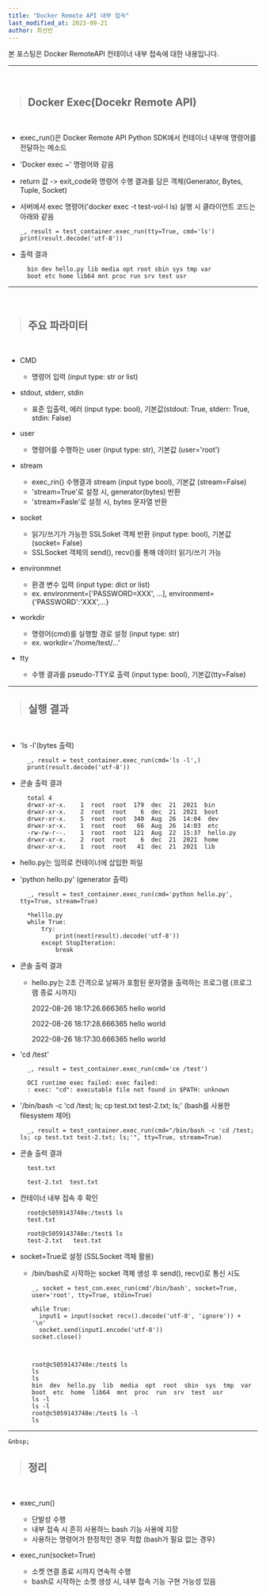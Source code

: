 ```yaml
---
title: "Docker Remote API 내부 접속"
last_modified_at: 2023-09-21
author: 최선빈
---
```


본 포스팅은 Docker RemoteAPI 컨테이너 내부 접속에 대한 내용입니다.

---
&nbsp;

> ## Docker Exec(Docekr Remote API)

&nbsp;

- exec_run()은 Docker Remote API Python SDK에서 컨테이너 내부에 명령어를 전달하는 메소드
- 'Docker exec ~' 명령어와 같음
- return 값 -> exit_code와 명령어 수행 결과를 담은 객체(Generator, Bytes, Tuple, Socket)
- 서버에서 exec 명령어('docker exec -t test-vol-l ls) 실행 시 클라이언트 코드는 아래와 같음

      _, result = test_container.exec_run(tty=True, cmd='ls')
      print(result.decode('utf-8'))


- 출력 결과

        bin dev hello.py lib media opt root sbin sys tmp var
        boot etc home lib64 mnt proc run srv test usr

---
&nbsp;

> ## 주요 파라미터

&nbsp;

- CMD
  - 명령어 입력 (input type: str or list)

- stdout, stderr, stdin
  - 표준 입출력, 에러 (input type: bool), 기본값(stdout: True, stderr: True, stdin: False)

- user
  - 명령어를 수행하는 user (input type: str), 기본값 (user='root')

- stream
  - exec_rin() 수행결과 stream (input type bool), 기본값 (stream=False)
  - 'stream=True'로 설정 시, generator(bytes) 반환
  - 'stream=Fasle'로 설정 시, bytes 문자열 반환

- socket
  - 읽기/쓰기가 가능한 SSLSoket 객체 반환 (input type: bool), 기본값 (socket= False)
  - SSLSocket 객체의 send(), recv()를 통해 데이터 읽기/쓰기 가능

- environmnet
  - 환경 변수 입력 (input type: dict or list)
  - ex. environment=['PASSWORD=XXX', ...], environment={'PASSWORD':'XXX',...}

- workdir
  - 명령어(cmd)를 실행할 경로 설정 (input type: str)
  - ex. workdir='/home/test/...'

- tty
  - 수행 결과를 pseudo-TTY로 출력 (input type: bool), 기본값(tty=False)

---

> ## 실행 결과

&nbsp;

- 'ls -l'(bytes 출력)

        _, result = test_container.exec_run(cmd='ls -l',)
        prunt(result.decode('utf-8'))

- 콘솔 출력 결과

        total 4
        drwxr-xr-x.    1  root  root  179  dec  21  2021  bin
        drwxr-xr-x.    2  root  root    6  dec  21  2021  boot
        drwxr-xr-x.    5  root  root  340  Aug  26  14:04  dev
        drwxr-xr-x.    1  root  root   66  Aug  26  14:03  etc
        -rw-rw-r--.    1  root  root  121  Aug  22  15:37  hello.py
        drwxr-xr-x.    2  root  root    6  dec  21  2021  home
        drwxr-xr-x.    1  root  root   41  dec  21  2021  lib

* hello.py는 임의로 컨테이너에 삽입한 파일

- 'python hello.py' (generator 출력)

        _, result = test_container.exec_run(cmd='python hello.py', tty=True, stream=True)
        
        *helllo.py
        while True:
            try:
                print(next(result).decode('utf-8'))
            except StopIteration:
                break

- 콘솔 출력 결과
  - hello.py는 2초 간격으로 날짜가 포함된 문자열을 출력하는 프로그램 (프로그램 종료 시까지)


      2022-08-26 18:17:26.666365 hello world

      2022-08-26 18:17:28.666365 hello world

      2022-08-26 18:17:30.666365 hello world

- 'cd /test'

        _, result = test_container.exec_run(cmd='ce /test')
        
        OCI runtime exec failed: exec failed:
        : exec: "cd": executable file not found in $PATH: unknown

- '/bin/bash -c 'cd /test; ls; cp test.txt test-2.txt; ls;' (bash를 사용한 filesystem 제어)

        _, result = test_container.exec_run(cmd="/bin/bash -c 'cd /test; ls; cp test.txt test-2.txt; ls;'", tty=True, stream=True)


- 콘솔 출력 결과

        test.txt

        test-2.txt  test.txt

- 컨테이너 내부 접속 후 확인

        root@c5059143748e:/test$ ls
        test.txt
        
        root@c5059143748e:/test$ ls
        test-2.txt   test.txt

- socket=True로 설정 (SSLSocket 객체 활용)
  - /bin/bash로 시작하는 socket 객체 생성 후 send(), recv()로 통신 시도

        _, socket = test_con.exec_run(cmd'/bin/bash', socket=True, user='root', tty=True, stdin=True)

        while True:
          input1 = input(socket recv().decode('utf-8', 'ignore')) + '\n'
          socket.send(input1.encode('utf-8'))
        socket.close()



        root@c5059143748e:/test$ ls
        ls
        ls
        bin  dev  hello.py  lib  media  opt  root  sbin  sys  tmp  var
        boot  etc  home  lib64  mnt  proc  run  srv  test  usr
        ls -l
        ls -l
        root@c5059143748e:/test$ ls -l
        ls

  
----
    &nbsp;

> ##  정리

&nbsp;

- exec_run()
  - 단발성 수행
  - 내부 접속 시 흔히 사용하느 bash 기능 사용에 지장
  - 사용하는 명령어가 한정적인 경우 적합 (bash가 필요 없는 경우)

- exec_run(socket=True)
  - 소켓 연결 종료 시까지 연속적 수행
  - bash로 시작하는 소켓 생성 시, 내부 접속 기능 구현 가능성 있음



